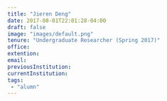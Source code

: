 ```yaml
---
title: "Jieren Deng"
date: 2017-08-01T22:01:28-04:00
draft: false
image: "images/default.png"
tenure: "Undergraduate Researcher (Spring 2017)"
office:
extention:
email:
previousInstitution: 
currentInstitution: 
tags: 
 - "alumn"
---
```


